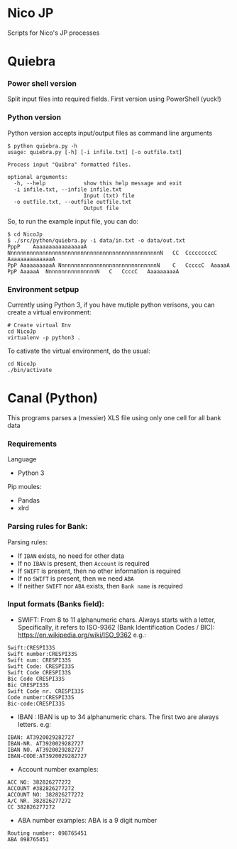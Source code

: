 # Nico JP

Scripts for Nico's JP processes

# Quiebra

### Power shell version

Split input files into required fields.
First version using PowerShell (yuck!)

### Python version

Python version accepts input/output files as command line arguments
```
$ python quiebra.py -h
usage: quiebra.py [-h] [-i infile.txt] [-o outfile.txt]

Process input "Quibra" formatted files.

optional arguments:
  -h, --help            show this help message and exit
  -i infile.txt, --infile infile.txt
                        Input (txt) file
  -o outfile.txt, --outfile outfile.txt
                        Output file

```

So, to run the example input file, you can do:
```
$ cd NicoJp
$ ./src/python/quiebra.py -i data/in.txt -o data/out.txt
PppP	AaaaaaaaaaaaaaaaA	NnnnnnnnnnnnnnnnnnnnnnnnnnnnnnnnnnnnnnnnnnnnnnnnN	CC	CccccccccC	AaaaaaaaaaaaaaA
PpP	AaaaaaaaaaA	NnnnnnnnnnnnnnnnnnnnnnnnnnnnnnnN	C	CccccC	AaaaaA
PpP	AaaaaA	NnnnnnnnnnnnnnnnN	C	CcccC	AaaaaaaaaA
```

### Environment setpup

Currently using Python 3, if you have mutiple python verisons, you can create a virtual environment:

```
# Create virtual Env
cd NicoJp
virtualenv -p python3 .
```

To cativate the virtual environment, do the usual:
```
cd NicoJp
./bin/activate
```

# Canal (Python)

This programs parses a (messier) XLS file using only one cell for all bank data

### Requirements

Language
* Python 3

Pip moules:
* Pandas
* xlrd

### Parsing rules for Bank:

Parsing rules:
- If `IBAN` exists, no need for other data
- If no `IBAN` is present, then `Account` is required
- If `SWIFT` is present, then no other information is required
- If no `SWIFT` is present, then we need `ABA`
- If neither `SWIFT` nor `ABA` exists, then `Bank name` is required

### Input formats (Banks field):

* SWIFT: From 8 to 11 alphanumeric chars. Always starts with a letter,
Specifically, it refers to ISO-9362 (Bank Identification Codes / BIC): https://en.wikipedia.org/wiki/ISO_9362
e.g.:

```
Swift:CRESPI33S
Swift number:CRESPI33S
Swift num: CRESPI33S
Swift Code: CRESPI33S
Swift Code CRESPI33S
Bic Code CRESPI33S
Bic CRESPI33S
Swift Code nr. CRESPI33S
Code number:CRESPI33S
Bic-code:CRESPI33S
```

* IBAN : IBAN is up to 34 alphanumeric chars. The first two are always letters. e.g:
```
IBAN: AT3920029282727
IBAN-NR. AT3920029282727
IBAN NO. AT3920029282727
IBAN-CODE:AT3920029282727
```

* Account number examples:
```
ACC NO: 382826277272
ACCOUNT #382826277272
ACCOUNT NO: 382826277272
A/C NR. 382826277272
CC 382826277272
```

* ABA number examples: ABA is a 9 digit number
```
Routing number: 098765451
ABA 098765451
```
